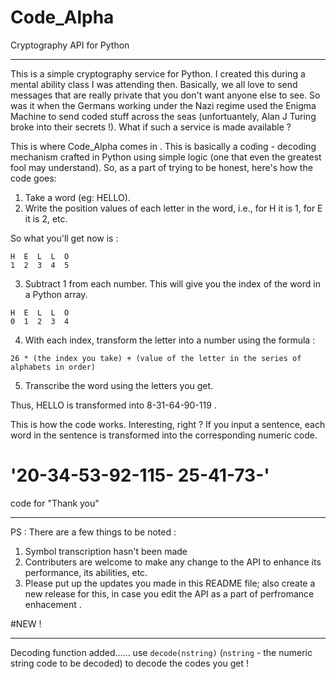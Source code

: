 # Code_Alpha #
Cryptography API for Python
____________________________
This is a simple cryptography service for Python. I created this during a mental ability class I was attending then.
Basically, we all love to send messages that are really private that you don't want anyone else to see. So was it when the Germans working under the Nazi regime used the Enigma Machine to send coded stuff across the seas (unfortuantely, Alan J Turing broke into their secrets !). What if such a service is made available ?  

This is where Code_Alpha comes in . This is basically a coding - decoding mechanism crafted in Python using simple logic (one that even the greatest fool may understand). So, as a part of trying to be honest, here's how the code goes:

1) Take a word (eg: HELLO).
2) Write the position values of each letter in the word, i.e., for H it is 1, for E it is 2, etc.

 So what you'll get now is :
 ```
 H  E  L  L  O
 1  2  3  4  5
 ```
 3) Subtract 1 from each number. This will give you the index of the word in a Python array.
 ```
 H  E  L  L  O
 0  1  2  3  4
 ```
 4) With each index, transform the letter into a number using the formula :
 ``` 
 26 * (the index you take) + (value of the letter in the series of alphabets in order)
 ```
 5) Transcribe the word using the letters you get.
 
 Thus, HELLO is transformed into  8-31-64-90-119 . 
 
 This is how the code works. Interesting, right ?
 If you input a sentence, each word in the sentence is transformed into the corresponding numeric code.
 
 # '20-34-53-92-115- 25-41-73-' 
 code for "Thank you"
 ________________
 
 PS : There are a few things to be noted :
 1) Symbol transcription hasn't been made
 2) Contributers are welcome to make any change to the API to enhance its performance, its abilities, etc.
 3) Please put up the updates you made in this README file; also create a new release for this, in case you edit the API as a part of perfromance enhacement .
 
 #NEW !
 _________
 
 Decoding function added...... use ```decode(nstring)``` (```nstring``` - the numeric string code to be decoded) to decode the codes you get ! 
